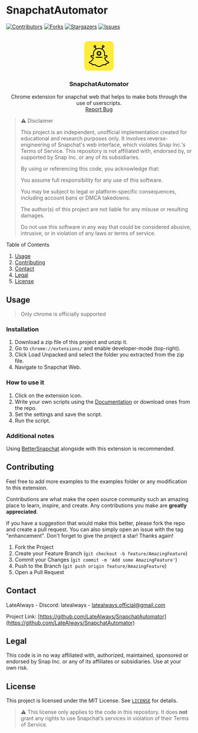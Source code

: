 # SnapchatAutomator

[![Contributors][contributors-shield]][contributors-url]
[![Forks][forks-shield]][forks-url]
[![Stargazers][stars-shield]][stars-url]
[![Issues][issues-shield]][issues-url]



<!-- PROJECT LOGO -->
<br />
<div align="center">
  <a href="https://github.com/LateAlways/SnapchatAutomator">
    <img src="logo.png" alt="Logo" width="80" height="80" style="border-radius: 10px;">
  </a>

<h3 align="center">SnapchatAutomator</h3>

  <p align="center">
    Chrome extension for snapchat web that helps to make bots through the use of userscripts.
    <br /><a href="https://github.com/LateAlways/SnapchatAutomator/issues">Report Bug</a>
  </p>
</div>

>⚠️ Disclaimer
>
>This project is an independent, unofficial implementation created for educational and research purposes only. It involves reverse-engineering of Snapchat's web interface, which violates Snap Inc.'s Terms of Service. This repository is not affiliated with, endorsed by, or supported by Snap Inc. or any of its subsidiaries.
>
>By using or referencing this code, you acknowledge that:
>
>You assume full responsibility for any use of this software.
>
>You may be subject to legal or platform-specific consequences, including account bans or DMCA takedowns.
>
>The author(s) of this project are not liable for any misuse or resulting damages.
>
>Do not use this software in any way that could be considered abusive, intrusive, or in violation of any laws or terms of service.


<!-- TABLE OF CONTENTS -->
<summary>Table of Contents</summary>
<ol>
  <li>
    <a href="#usage">Usage</a>
  </li>
  <li><a href="#contributing">Contributing</a></li>
  <li><a href="#contact">Contact</a></li>
  <li><a href="#legal">Legal</a></li>
  <li><a href="#license">License</a></li>
</ol>

## Usage 
>Only chrome is officially supported
### Installation
1. Download a zip file of this project and unzip it.
2. Go to `chrome://extensions/` and enable developer-mode (top-right).
3. Click Load Unpacked and select the folder you extracted from the zip file.
4. Navigate to Snapchat Web.

### How to use it
1. Click on the extension icon.
2. Write your own scripts using the [Documentation](https://github.com/LateAlways/SnapchatAutomator/wiki) or download ones from the repo.
3. Set the settings and save the script.
4. Run the script.

### Additional notes

Using [BetterSnapchat](https://github.com/dclstn/better-snapchat) alongside with this extension is recommended.

## Contributing

Feel free to add more examples to the examples folder or any modification to this extension.

Contributions are what make the open source community such an amazing place to learn, inspire, and create. Any contributions you make are **greatly appreciated**.

If you have a suggestion that would make this better, please fork the repo and create a pull request. You can also simply open an issue with the tag "enhancement".
Don't forget to give the project a star! Thanks again!

1. Fork the Project
2. Create your Feature Branch (`git checkout -b feature/AmazingFeature`)
3. Commit your Changes (`git commit -m 'Add some AmazingFeature'`)
4. Push to the Branch (`git push origin feature/AmazingFeature`)
5. Open a Pull Request

## Contact

LateAlways - Discord: latealways - latealways.official@gmail.com

Project Link: [https://github.com/LateAlways/SnapchatAutomator](https://github.com/LateAlways/SnapchatAutomator)

## Legal

This code is in no way affiliated with, authorized, maintained, sponsored or endorsed by Snap Inc. or any of its affiliates or subsidiaries. Use at your own risk.

## License

This project is licensed under the MIT License. See [`LICENSE`](./LICENSE) for details.

> ⚠️ This license only applies to the code in this repository. It does **not** grant any rights to use Snapchat’s services in violation of their Terms of Service.

<!-- MARKDOWN LINKS & IMAGES -->
<!-- https://www.markdownguide.org/basic-syntax/#reference-style-links -->
[contributors-shield]: https://img.shields.io/github/contributors/LateAlways/SnapchatAutomator.svg?style=for-the-badge
[contributors-url]: https://github.com/LateAlways/SnapchatAutomator/graphs/contributors
[forks-shield]: https://img.shields.io/github/forks/LateAlways/SnapchatAutomator.svg?style=for-the-badge
[forks-url]: https://github.com/LateAlways/SnapchatAutomator/network/members
[stars-shield]: https://img.shields.io/github/stars/LateAlways/SnapchatAutomator.svg?style=for-the-badge
[stars-url]: https://github.com/LateAlways/SnapchatAutomator/stargazers
[issues-shield]: https://img.shields.io/github/issues/LateAlways/SnapchatAutomator.svg?style=for-the-badge
[issues-url]: https://github.com/LateAlways/SnapchatAutomator/issues
